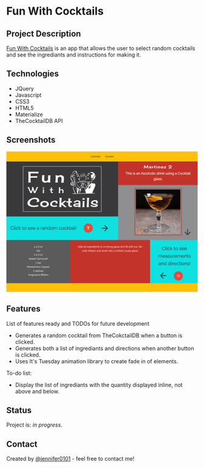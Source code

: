 # Fun With Cocktails

## Project Description

[Fun With Cocktails](https://jennifer0101.github.io/Fun-With-Cocktails/) is an app that allows the user to select random cocktails and see the ingrediants and instructions for making it.

## Technologies 

* JQuery
* Javascript
* CSS3
* HTML5
* Materialize
* TheCocktailDB API

## Screenshots
![Example screenshot](assets/images/Screen_shot_FWC.png)

## Features
List of features ready and TODOs for future development
* Generates a random cocktail from TheCokctailDB when a button is clicked.
* Generates both a list of ingrediants and directions when another button is clicked.
* Uses It's Tuesday animation library to create fade in of elements.

To-do list:
* Display the list of ingrediants with the quantity displayed inline, not above and below.  

## Status
Project is: _in progress_.

## Contact
Created by [@jennifer0101](https://www.fayecreative.com) - feel free to contact me!